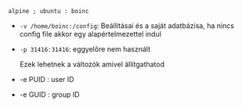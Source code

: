 
    alpine ; ubuntu : boinc


- ``-v /home/boinc:/config``: Beállításai és a saját adatbázisa, ha nincs config file akkor egy alapértelmezettel indul


- ``-p 31416:31416``: eggyelőre nem használt

    Ezek lehetnek a változók amivel állítgathatod

-  -e PUID : user  ID
-  -e GUID : group ID
